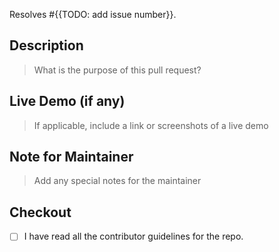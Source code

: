 Resolves #{{TODO: add issue number}}.

## Description

> What is the purpose of this pull request?

## Live Demo (if any)
> If applicable, include a link or screenshots of a live demo

## Note for Maintainer
> Add any special notes for the maintainer

## Checkout
- [ ] I have read all the contributor guidelines for the repo.
